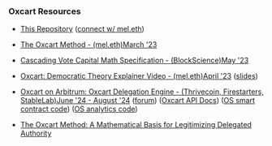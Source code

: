 
### Oxcart Resources  
- [This Repository](https://github.com/emjicy/Oxcart) ([connect w/ mel.eth](http://themelv.in/))

- [The Oxcart Method - (mel.eth)March '23](https://mirror.xyz/mel.eth/3VRWumRDw-AWlgwaic0imIFzGBLbxyVs_ubRhb5epn4) 

- [Cascading Vote Capital Math Specification - (BlockScience)May '23](https://hackmd.io/07YIVfyWRLKAAICPMPICZA?view)

- [Oxcart: Democratic Theory Explainer Video - (mel.eth)April '23](https://archive.org/details/metagov-shorttalks-20230405) ([slides](https://docs.google.com/presentation/d/1dCzynSlJzN-sFghPtsUS2oLhQDelTGjh4uYC2l0imfM/edit?usp=sharing))

- [Oxcart on Arbitrum: Oxcart Delegation Engine - (Thrivecoin, Firestarters, StableLab)June '24 - August '24](https://dashboard.forse.io/oxcart) ([forum](https://forum.arbitrum.foundation/t/announcing-the-oxcart-delegation-engine-on-arbitrum/26429)) ([Oxcart API Docs](https://forseapp.notion.site/Oxcart-API-Documentation-b20a91886d564be1ac5f720f2893bc77)) ([OS smart contract code](https://github.com/stablelab/oxcart-solidity)) ([OS analytics code](https://github.com/stablelab/oxcart-analytics))

- [The Oxcart Method: A Mathematical Basis for Legitimizing Delegated Authority](https://github.com/emjicy/Oxcart/blob/main/Oxcart%20Method%20mbLDA%20by%20mel.eth.pdf)
